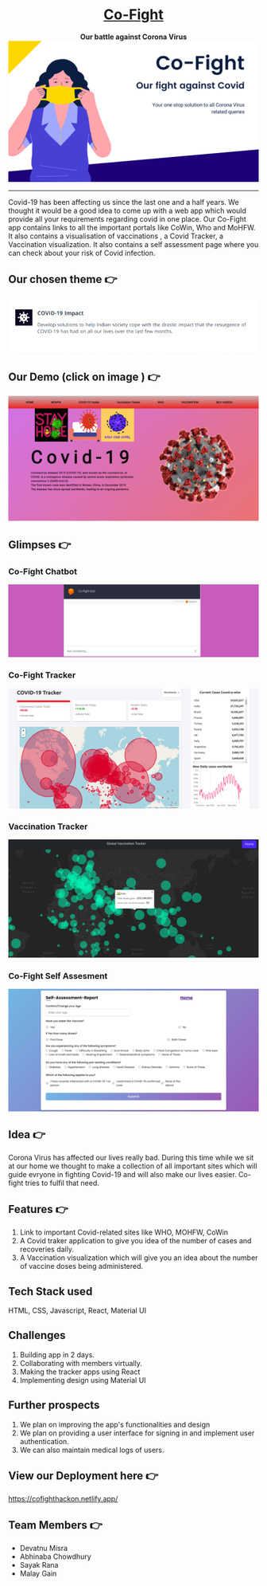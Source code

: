 <div align="center">
  <h1 ><a href="https://cofighthackon.netlify.app/">Co-Fight</a></h1>
  <b>
    Our battle against Corona Virus
  </b>
  <a href="https://cofighthackon.netlify.app/">
    <img 
    alt="Co-Fight" 
    src="./images/Co-fight.png">
  </a>
</div>
<hr>

Covid-19 has been affecting us since the last one and a half years. We thought it would be a good idea to come up with a web app which would provide all your requirements regarding covid in one place. Our Co-Fight app contains links to all the important portals like CoWin, Who and MoHFW. It also contains a visualisation of vaccinations , a Covid Tracker, a Vaccination visualization. It also contains a self assessment page where you can check about your risk of Covid infection.  

## Our chosen theme 👉 
![covid-impact](./images/cov_impact.png)


## Our Demo  (click on image ) 👉
[![covid-home](./images/homepg.png)](https://youtu.be/t_LsQxev5Bo)

## Glimpses 👉

### Co-Fight Chatbot 
![chat](images/chat-bot.png)

### Co-Fight Tracker
![tracker](images/cof_trcac.png)

### Vaccination Tracker
![vaccine](images/cof_vaccine.png)

### Co-Fight Self Assesment
![assess](images/self_assess.png)

## Idea 👉
Corona Virus has affected our lives really bad. During this time while we sit at our home we thought to make a collection of all important sites which will guide evryone in fighting Covid-19 and will also make our lives easier. Co-fight tries to fulfil that need.

## Features 👉
1. Link to important Covid-related sites like WHO, MOHFW, CoWin
2. A Covid traker application to give you idea of the number of cases and recoveries daily.
3. A Vaccination visualization which will give you an idea about the number of vaccine doses being administered.

## Tech Stack used
HTML, CSS, Javascript, React, Material UI



## Challenges
1. Building app in 2 days.
2. Collaborating with members virtually.
3. Making the tracker apps using React
4. Implementing design using Material UI



## Further prospects 
1. We plan on improving the app's functionalities and design
2. We plan on providing a user interface for signing in and implement user authentication.
2. We can also maintain medical logs of users.


## View our Deployment here 👉
https://cofighthackon.netlify.app/

## Team Members 👉
- Devatnu Misra
- Abhinaba Chowdhury
- Sayak Rana
- Malay Gain
